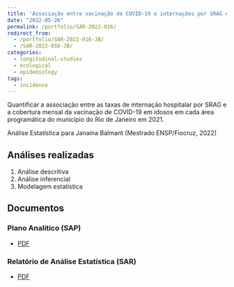 ```yaml
---
title: 'Associação entre vacinação de COVID-19 e internações por SRAG em idosos nas áreas programáticas do Rio de Janeiro/RJ em 2021'
date: "2022-05-26"
permalink: /portfolio/SAR-2022-016/
redirect_from:
  - /portfolio/SAR-2022-016-JB/
  - /SAR-2022-016-JB/
categories:
  - longitudinal-studies
  - ecological
  - epidemiology
tags:
  - incidence
---
```


Quantificar a associação entre as taxas de internação hospitalar por SRAG e a cobertura mensal da vacinação de COVID-19 em idosos em cada área programática do município do Rio de Janeiro em 2021.

Análise Estatística para Janaina Balmant (Mestrado ENSP/Fiocruz, 2022)

## Análises realizadas

1. Análise descritiva
1. Análise inferencial
1. Modelagem estatística

## Documentos

### Plano Analítico (SAP)

- [PDF][sap]

### Relatório de Análise Estatística (SAR)

- [PDF][sar]

<!-- ## Análises associadas -->

<!-- Esta análise é parte de um projeto maior e é suportada por outras análises, disponíveis abaixo. -->

<!-- **[assoc_title]** -->

<!-- <[assoc_link]> -->

<!-- --- -->

[sap]: /files/SAP-2022-016-JB-v02.pdf
[sar]: /files/SAR-2022-016-JB-v02.pdf

